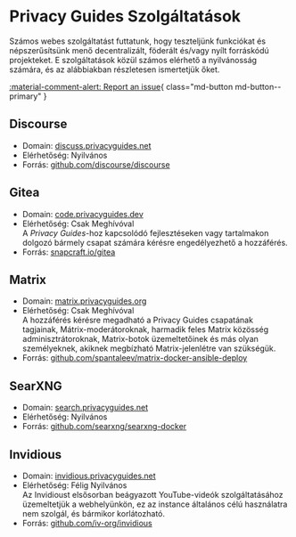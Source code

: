 # Privacy Guides Szolgáltatások

Számos webes szolgáltatást futtatunk, hogy teszteljünk funkciókat és népszerűsítsünk menő decentralizált, föderált és/vagy nyílt forráskódú projekteket. E szolgáltatások közül számos elérhető a nyilvánosság számára, és az alábbiakban részletesen ismertetjük őket.

[:material-comment-alert: Report an issue](https://discuss.privacyguides.net/c/services/2){ class="md-button md-button--primary" }

## Discourse

- Domain: [discuss.privacyguides.net](https://discuss.privacyguides.net)
- Elérhetőség: Nyilvános
- Forrás: [github.com/discourse/discourse](https://github.com/discourse/discourse)

## Gitea

- Domain: [code.privacyguides.dev](https://code.privacyguides.dev)
- Elérhetőség: Csak Meghívóval  
  A *Privacy Guides*-hoz kapcsolódó fejlesztéseken vagy tartalmakon dolgozó bármely csapat számára kérésre engedélyezhető a hozzáférés.
- Forrás: [snapcraft.io/gitea](https://snapcraft.io/gitea)

## Matrix

- Domain: [matrix.privacyguides.org](https://matrix.privacyguides.org)
- Elérhetőség: Csak Meghívóval  
  A hozzáférés kérésre megadható a Privacy Guides csapatának tagjainak, Mátrix-moderátoroknak, harmadik feles Matrix közösség adminisztrátoroknak, Matrix-botok üzemeltetőinek és más olyan személyeknek, akiknek megbízható Matrix-jelenlétre van szükségük.
- Forrás: [github.com/spantaleev/matrix-docker-ansible-deploy](https://github.com/spantaleev/matrix-docker-ansible-deploy)

## SearXNG

- Domain: [search.privacyguides.net](https://search.privacyguides.net)
- Elérhetőség: Nyilvános
- Forrás: [github.com/searxng/searxng-docker](https://github.com/searxng/searxng-docker)

## Invidious

- Domain: [invidious.privacyguides.net](https://invidious.privacyguides.net)
- Elérhetőség: Félig Nyilvános  
  Az Invidioust elsősorban beágyazott YouTube-videók szolgáltatásához üzemeltetjük a webhelyünkön, ez az instance általános célú használatra nem szolgál, és bármikor korlátozható.
- Forrás: [github.com/iv-org/invidious](https://github.com/iv-org/invidious)
